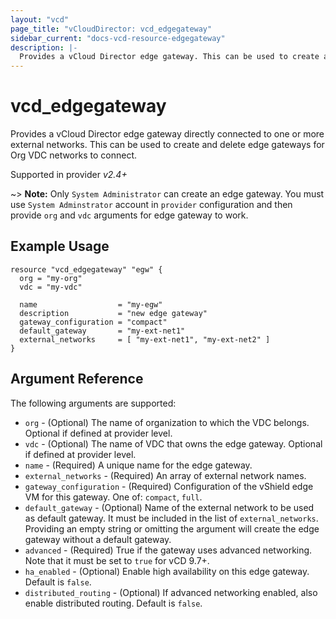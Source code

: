 ```yaml
---
layout: "vcd"
page_title: "vCloudDirector: vcd_edgegateway"
sidebar_current: "docs-vcd-resource-edgegateway"
description: |-
  Provides a vCloud Director edge gateway. This can be used to create and delete edge gateways connected to one or more external networks.
---
```


# vcd\_edgegateway

Provides a vCloud Director edge gateway directly connected to one or more external networks. This can be used to create
and delete edge gateways for Org VDC networks to connect.

Supported in provider *v2.4+*

~> **Note:** Only `System Administrator` can create an edge gateway.
You must use `System Adminstrator` account in `provider` configuration
and then provide `org` and `vdc` arguments for edge gateway to work.

## Example Usage

```hcl
resource "vcd_edgegateway" "egw" {
  org = "my-org"
  vdc = "my-vdc"

  name                  = "my-egw"
  description           = "new edge gateway"
  gateway_configuration = "compact"
  default_gateway       = "my-ext-net1"
  external_networks     = [ "my-ext-net1", "my-ext-net2" ]
}
```

## Argument Reference

The following arguments are supported:

* `org` - (Optional) The name of organization to which the VDC belongs. Optional if defined at provider level.
* `vdc` - (Optional) The name of VDC that owns the edge gateway. Optional if defined at provider level. 
* `name` - (Required) A unique name for the edge gateway.
* `external_networks` - (Required) An array of external network names.
* `gateway_configuration` - (Required) Configuration of the vShield edge VM for this gateway. One of: `compact`, `full`.
* `default_gateway` - (Optional) Name of the external network to be used as default gateway. It must be included in the 
  list of `external_networks`. Providing an empty string or omitting the argument will create the edge gateway without a default gateway.
* `advanced` - (Required) True if the gateway uses advanced networking. Note that it must be set to `true` for vCD 9.7+.
* `ha_enabled` - (Optional) Enable high availability on this edge gateway. Default is `false`.
* `distributed_routing` - (Optional) If advanced networking enabled, also enable distributed routing. Default is `false`.


